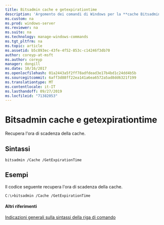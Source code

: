 ```yaml
---
title: Bitsadmin cache e getexpirationtime
description: 'Argomento dei comandi di Windows per la **cache Bitsadmin e getexpirationtime** : Recupera la data di scadenza della cache.'
ms.custom: na
ms.prod: windows-server
ms.reviewer: na
ms.suite: na
ms.technology: manage-windows-commands
ms.tgt_pltfrm: na
ms.topic: article
ms.assetid: b5c893ec-43fe-4f52-853c-c14246f3db70
author: coreyp-at-msft
ms.author: coreyp
manager: dongill
ms.date: 10/16/2017
ms.openlocfilehash: 01a2443a5f2ff78adfdead3e17b4bd1c24dd4b5b
ms.sourcegitcommit: 6aff3d88ff22ea141a6ea6572a5ad8dd6321f199
ms.translationtype: MT
ms.contentlocale: it-IT
ms.lasthandoff: 09/27/2019
ms.locfileid: "71382053"
---
```

# <a name="bitsadmin-cache-and-getexpirationtime"></a>Bitsadmin cache e getexpirationtime



Recupera l'ora di scadenza della cache.

## <a name="syntax"></a>Sintassi

```
bitsadmin /Cache /GetExpirationTime 
```

## <a name="BKMK_examples"></a>Esempi

Il codice seguente recupera l'ora di scadenza della cache.
```
C:\>bitsadmin /Cache /GetExpirationTime
```

#### <a name="additional-references"></a>Altri riferimenti

[Indicazioni generali sulla sintassi della riga di comando](command-line-syntax-key.md)